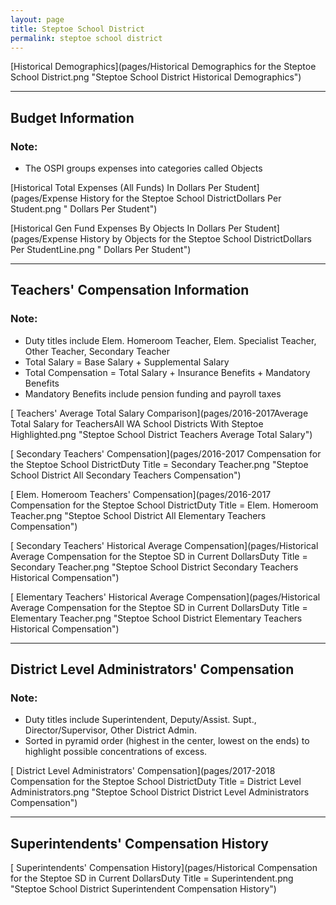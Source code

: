 ```yaml
---
layout: page
title: Steptoe School District
permalink: steptoe school district
---
```



[Historical Demographics](pages/Historical Demographics for the Steptoe School District.png "Steptoe School District Historical Demographics")

___

## Budget Information
### Note:
- The OSPI groups expenses into categories called Objects

[Historical Total Expenses (All Funds) In Dollars Per Student](pages/Expense History for the Steptoe School DistrictDollars Per Student.png " Dollars Per Student")

[Historical Gen Fund Expenses By Objects In Dollars Per Student](pages/Expense History by Objects for the Steptoe School DistrictDollars Per StudentLine.png " Dollars Per Student")


___

## Teachers' Compensation Information
### Note:
- Duty titles include Elem. Homeroom Teacher, Elem. Specialist Teacher, Other Teacher, Secondary Teacher
- Total Salary = Base Salary + Supplemental Salary
- Total Compensation = Total Salary + Insurance Benefits + Mandatory Benefits
- Mandatory Benefits include pension funding and payroll taxes

[ Teachers' Average Total Salary Comparison](pages/2016-2017Average Total Salary for TeachersAll WA School Districts With Steptoe Highlighted.png "Steptoe School District Teachers Average Total Salary")

[ Secondary Teachers' Compensation](pages/2016-2017 Compensation for the Steptoe School DistrictDuty Title = Secondary Teacher.png "Steptoe School District All Secondary Teachers Compensation")

[ Elem. Homeroom Teachers' Compensation](pages/2016-2017 Compensation for the Steptoe School DistrictDuty Title = Elem. Homeroom Teacher.png "Steptoe School District All Elementary Teachers Compensation")

[ Secondary Teachers' Historical Average Compensation](pages/Historical Average Compensation for the Steptoe SD in Current DollarsDuty Title = Secondary Teacher.png "Steptoe School District Secondary Teachers Historical Compensation")

[ Elementary Teachers' Historical Average Compensation](pages/Historical Average Compensation for the Steptoe SD in Current DollarsDuty Title = Elementary Teacher.png "Steptoe School District Elementary Teachers Historical Compensation")


___

## District Level Administrators' Compensation

### Note:
- Duty titles include Superintendent, Deputy/Assist. Supt., Director/Supervisor, Other District Admin.
- Sorted in pyramid order (highest in the center, lowest on the ends) to highlight possible concentrations of excess.

[ District Level Administrators' Compensation](pages/2017-2018 Compensation for the Steptoe School DistrictDuty Title = District Level Administrators.png "Steptoe School District District Level Administrators Compensation")


___

## Superintendents' Compensation History

[ Superintendents' Compensation History](pages/Historical Compensation for the Steptoe SD in Current DollarsDuty Title = Superintendent.png "Steptoe School District Superintendent Compensation History")

